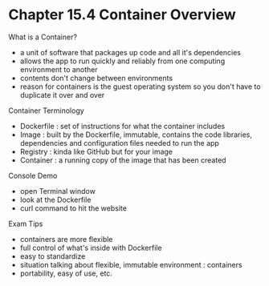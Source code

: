 # Chapter 15.4 Container Overview

What is a Container?
- a unit of software that packages up code and all it's dependencies
- allows the app to run quickly and reliably from one computing environment to another
- contents don't change between environments
- reason for containers is the guest operating system so you don't have to duplicate it over and over

Container Terminology
- Dockerfile : set of instructions for what the container includes
- Image : built by the Dockerfile, immutable, contains the code libraries, dependencies and configuration files needed to run the app
- Registry : kinda like GitHub but for your image
- Container : a running copy of the image that has been created

Console Demo
- open Terminal window
- look at the Dockerfile
- curl command to hit the website

Exam Tips
- containers are more flexible
- full control of what's inside with Dockerfile
- easy to standardize
- situation talking about flexible, immutable environment : containers
- portability, easy of use, etc.
